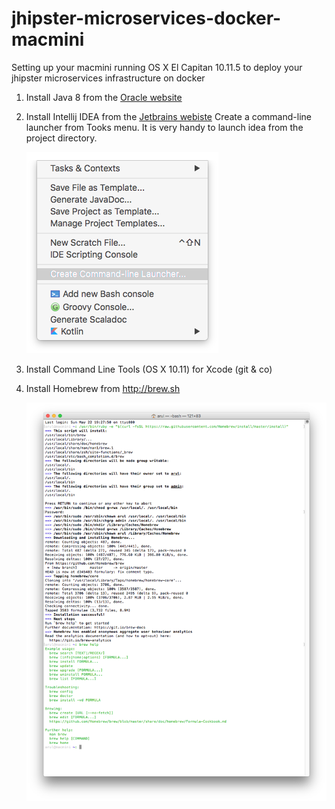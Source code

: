 # jhipster-microservices-docker-macmini
Setting up your macmini running OS X El Capitan 10.11.5 to deploy your jhipster microservices infrastructure on docker

1. Install Java 8 from the [Oracle website](http://www.oracle.com/technetwork/java/javase/downloads/index.html)
2. Install Intellij IDEA from the [Jetbrains webiste](https://www.jetbrains.com/idea/download/)
   Create a command-line launcher from Tooks menu. It is very handy to launch idea from the project directory.

   ![Idea Tools Menu](screenshots/idea-tools-command-line-launcher.png?raw=true)

3. Install Command Line Tools (OS X 10.11) for Xcode (git & co)
4. Install Homebrew from http://brew.sh

   ![Brew install output](screenshots/brew-install.png?raw=true)
